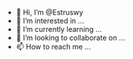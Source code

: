 - 👋 Hi, I’m @Estruswy
- 👀 I’m interested in ...
- 🌱 I’m currently learning ...
- 💞️ I’m looking to collaborate on ...
- 📫 How to reach me ...

<!---
Estruswy/Estruswy is a ✨ special ✨ repository because its `README.md` (this file) appears on your GitHub profile.
You can click the Preview link to take a look at your changes.
--->
